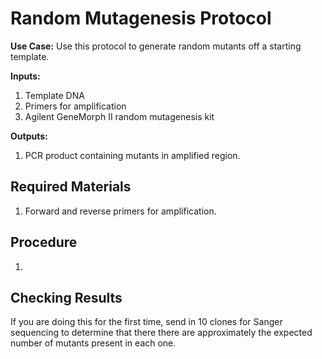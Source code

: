 # Random Mutagenesis Protocol

**Use Case:** Use this protocol to generate random mutants off a starting template.

**Inputs:**
1. Template DNA
1. Primers for amplification
1. Agilent GeneMorph II random mutagenesis kit

**Outputs:**
1. PCR product containing mutants in amplified region.

## Required Materials

1. Forward and reverse primers for amplification.

## Procedure

1.

## Checking Results

If you are doing this for the first time, send in 10 clones for Sanger sequencing to determine that there there are approximately the expected number of mutants present in each one.
